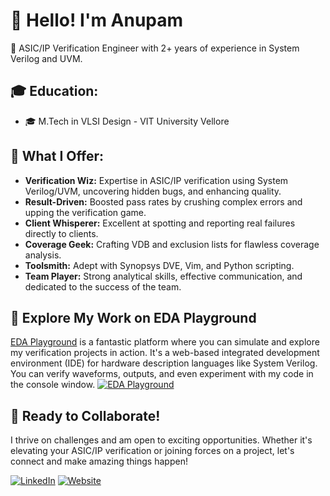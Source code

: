 # 👋 Hello! I'm Anupam

🔌 ASIC/IP Verification Engineer with 2+ years of experience in System Verilog and UVM.

## 🎓 Education:
- 🎓 M.Tech in VLSI Design - VIT University Vellore

## 💼 What I Offer:
- **Verification Wiz:** Expertise in ASIC/IP verification using System Verilog/UVM, uncovering hidden bugs, and enhancing quality.
- **Result-Driven:** Boosted pass rates by crushing complex errors and upping the verification game.
- **Client Whisperer:** Excellent at spotting and reporting real failures directly to clients.
- **Coverage Geek:** Crafting VDB and exclusion lists for flawless coverage analysis.
- **Toolsmith:** Adept with Synopsys DVE, Vim, and Python scripting.
- **Team Player:** Strong analytical skills, effective communication, and dedicated to the success of the team.

## 🌟 Explore My Work on EDA Playground
[EDA Playground](https://edaplayground.com/playgrounds/user/123928) is a fantastic platform where you can simulate and explore my verification projects in action. It's a web-based integrated development environment (IDE) for hardware description languages like System Verilog. You can verify waveforms, outputs, and even experiment with my code in the console window.
[![EDA Playground](https://img.shields.io/badge/EDA%20Playground-Simulate%20My%20Work-9cf)](https://edaplayground.com/playgrounds/user/123928)

## 🚀 Ready to Collaborate!
I thrive on challenges and am open to exciting opportunities. Whether it's elevating your ASIC/IP verification or joining forces on a project, let's connect and make amazing things happen! 

[![LinkedIn](https://img.shields.io/badge/LinkedIn-Connect%20with%20Me-blue)](https://www.linkedin.com/in/anupam-hassa-purty-009868159)
[![Website](https://img.shields.io/badge/Personal%20Website-Explore%20My%20Work-green)](https://testbenchforfun.co.in/)
